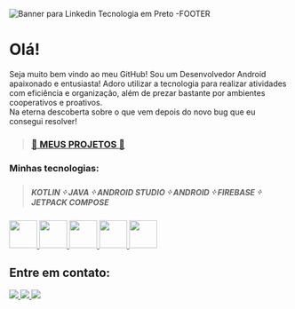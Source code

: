 ![Banner para Linkedin Tecnologia em Preto -FOOTER](https://user-images.githubusercontent.com/107259505/228077908-b1315e9e-2821-4848-99d2-380d425916e0.png)

# Olá!

Seja muito bem vindo ao meu GitHub! Sou um Desenvolvedor Android apaixonado e entusiasta! Adoro utilizar a tecnologia para realizar atividades com eficiência e organização, além de prezar bastante por ambientes cooperativos e proativos. <br>
Na eterna descoberta sobre o que vem depois do novo bug que eu consegui resolver!

> ### [:seedling: MEUS PROJETOS :deciduous_tree:](https://github.com/stars/DaniloVolles/lists/best-projects)

### Minhas tecnologias:
> ##### KOTLIN ᠅ JAVA ᠅ ANDROID STUDIO ᠅ ANDROID ᠅ FIREBASE ᠅ JETPACK COMPOSE

<!-- Kotlin -->
<a href="https://kotlinlang.org/">
  <img src= "https://cdn.jsdelivr.net/gh/devicons/devicon/icons/kotlin/kotlin-original.svg" width=50 height=50/>
</a>

<!-- Java -->
<a href="https://www.java.com/">
  <img src= "https://cdn.jsdelivr.net/gh/devicons/devicon/icons/java/java-original.svg" width=50 height=50/>
</a>

<!-- Android Studio -->
<a href="https://developer.android.com/studio">
  <img src= "https://cdn.jsdelivr.net/gh/devicons/devicon/icons/androidstudio/androidstudio-original.svg" width=50 height=50/>
</a>

<!-- Android -->
<a href="https://www.android.com/">
  <img src= "https://cdn.jsdelivr.net/gh/devicons/devicon/icons/android/android-plain.svg" width=50 height=50/>
</a>   

<!-- Firebase -->
<a href="https://firebase.google.com/">
  <img src="https://cdn.jsdelivr.net/gh/devicons/devicon/icons/firebase/firebase-plain.svg" width=50 height=50/>
</a>   


  ## Entre em contato:

  <!-- WhatsApp -->
  <a href="https://api.whatsapp.com/send?phone=5561995165656&text=Ol%C3%A1!%20Vim%20atrav%C3%A9s%20pelo%20seu%20perfil%20do%20GitHub!">
    <img src="https://img.shields.io/badge/WhatsApp-25D366?style=for-the-badge&logo=whatsapp&logoColor=white">
  </a>

  <!-- Email -->
  <a href="mailto:danilo.volles@outlook.com" target="_blank">
    <img src="https://img.shields.io/badge/Microsoft_Outlook-0078D4?style=for-the-badge&logo=microsoft-outlook&logoColor=white">
  </a>

  <!-- LinkedIn -->
  <a href="https://www.linkedin.com/in/danilovolles/" target="_blank">
      <img src="https://img.shields.io/badge/LinkedIn-0077B5?style=for-the-badge&logo=linkedin&logoColor=white"/>
  </a>

